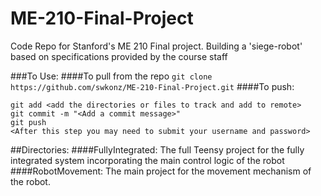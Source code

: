 # ME-210-Final-Project
Code Repo for Stanford's ME 210 Final project. Building a 'siege-robot' based on specifications provided by the course staff

###To Use:
####To pull from the repo `git clone https://github.com/swkonz/ME-210-Final-Project.git`
####To push:
```
git add <add the directories or files to track and add to remote>
git commit -m "<Add a commit message>"
git push 
<After this step you may need to submit your username and password>
```

##Directories:
####FullyIntegrated: The full Teensy project for the fully integrated system incorporating the main control logic of the robot
####RobotMovement: The main project for the movement mechanism of the robot.